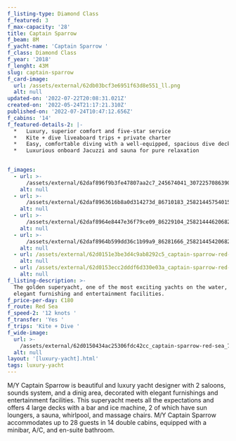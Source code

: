 ```yaml
---
f_listing-type: Diamond Class
f_featured: 3
f_max-capacity: '28'
title: Captain Sparrow
f_beam: 8M
f_yacht-name: 'Captain Sparrow '
f_class: Diamond Class
f_year: '2018'
f_lenght: 43M
slug: captain-sparrow
f_card-image:
  url: /assets/external/62db03bcf3e6951f63d8e551_ll.png
  alt: null
updated-on: '2022-07-22T20:08:31.021Z'
created-on: '2022-05-24T21:17:21.310Z'
published-on: '2022-07-24T10:47:12.656Z'
f_cabins: '14'
f_featured-details-2: |-
  *   Luxury, superior comfort and five-star service
  *   Kite + dive liveaboard trips + private charter
  *   Easy, comfortable diving with a well-equipped, spacious dive deck
  *   Luxurious onboard Jacuzzi and sauna for pure relaxation

  ‍
f_images:
  - url: >-
      /assets/external/62daf896f9b3fe47807aa2c7_245674041_3072257086390322_8183882500312746449_n.jpg
    alt: null
  - url: >-
      /assets/external/62daf8963616b8a0d314273d_86710183_2582144575401578_8005625096200781824_n.jpg
    alt: null
  - url: >-
      /assets/external/62daf8964e8447e36f79ce09_86229104_2582144462068256_1558187665105354752_n.jpg
    alt: null
  - url: >-
      /assets/external/62daf8964b599dd36c1b99a9_86281666_2582144542068248_1615097652519632896_n.jpg
    alt: null
  - url: /assets/external/62d0151e3be3d4c9ab8292c5_captain-sparrow-red-sea-3.jpg
    alt: null
  - url: /assets/external/62d0153ecc2dddf6d330e03a_captain-sparrow-red-sea-2.jpg
    alt: null
f_listing-description: >-
  The golden superyacht, one of the most exciting yachts on the water, featuring
  elegant furnishing and entertainment facilities. 
f_price-per-day: €180
f_route: Red Sea
f_speed-2: '12 knots '
f_transfer: 'Yes '
f_trips: 'Kite + Dive '
f_wide-image:
  url: >-
    /assets/external/62d0150434ac25306fdc42cc_captain-sparrow-red-sea_76f44c19f45b090e2a8a434bd5abe6f5.jpg
  alt: null
layout: '[luxury-yacht].html'
tags: luxury-yacht
---
```


M/Y Captain Sparrow is beautiful and luxury yacht designer with 2 saloons, sounds system, and a dinig area, decorated with elegant furnishings and entertainment facilities. This superyacht meets all the expectations and offers 4 large decks with a bar and ice machine, 2 of which have sun loungers, a sauna, whirlpool, and massage chairs. M/Y Captain Sparrow accommodates up to 28 guests in 14 double cabins, equipped with a minibar, A/C, and en-suite bathroom.
